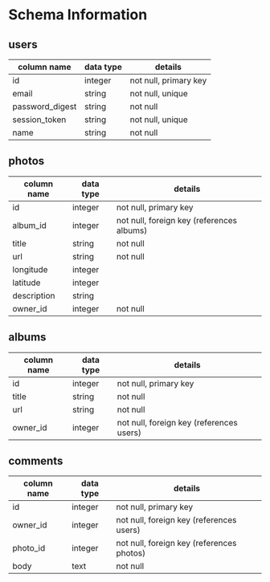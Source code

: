 # Schema Information

## users
column name     | data type | details
----------------|-----------|-----------------------
id              | integer   | not null, primary key
email           | string    | not null, unique
password_digest | string    | not null
session_token   | string    | not null, unique
name            | string    | not null

## photos
column name | data type | details
------------|-----------|-----------------------
id          | integer   | not null, primary key
album_id    | integer   | not null, foreign key (references albums)
title       | string    | not null
url         | string    | not null
longitude   | integer   |
latitude    | integer   |
description | string    |
owner_id    | integer   | not null

## albums
column name | data type | details
------------|-----------|-----------------------
id          | integer   | not null, primary key
title       | string    | not null
url         | string    | not null
owner_id    | integer   | not null, foreign key (references users)


## comments
column name | data type | details
------------|-----------|-----------------------
id          | integer   | not null, primary key
owner_id    | integer   | not null, foreign key (references users)
photo_id    | integer   | not null, foreign key (references photos)
body        | text      | not null
